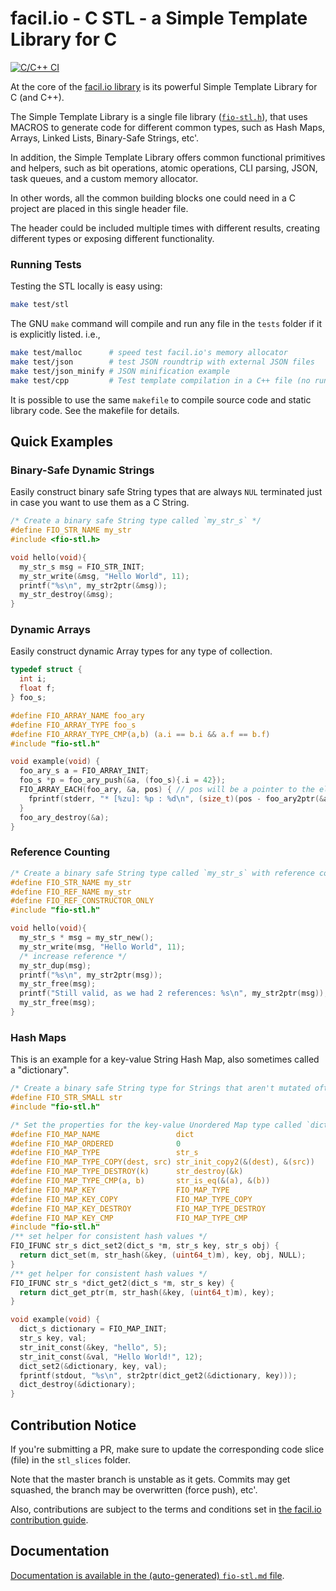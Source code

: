 # facil.io - C STL - a Simple Template Library for C

[![C/C++ CI](https://github.com/facil-io/cstl/workflows/C/C++%20CI/badge.svg)](https://github.com/facil-io/cstl/actions)

At the core of the [facil.io library](https://facil.io) is its powerful Simple Template Library for C (and C++).

The Simple Template Library is a single file library ([`fio-stl.h`](./fio-stl.h)), that uses MACROS to generate code for different common types, such as Hash Maps, Arrays, Linked Lists, Binary-Safe Strings, etc'.

In addition, the Simple Template Library offers common functional primitives and helpers, such as bit operations, atomic operations, CLI parsing, JSON, task queues, and a custom memory allocator.

In other words, all the common building blocks one could need in a C project are placed in this single header file.

The header could be included multiple times with different results, creating different types or exposing different functionality.

### Running Tests

Testing the STL locally is easy using:

```bash
make test/stl
```

The GNU `make` command will compile and run any file in the `tests` folder if it is explicitly listed. i.e.,

```bash
make test/malloc      # speed test facil.io's memory allocator
make test/json        # test JSON roundtrip with external JSON files
make test/json_minify # JSON minification example
make test/cpp         # Test template compilation in a C++ file (no run)... may fail on some compilers
```

It is possible to use the same `makefile` to compile source code and static library code. See the makefile for details.

## Quick Examples

### Binary-Safe Dynamic Strings

Easily construct binary safe String types that are always `NUL` terminated just in case you want to use them as a C String.

```c
/* Create a binary safe String type called `my_str_s` */
#define FIO_STR_NAME my_str
#include <fio-stl.h>

void hello(void){
  my_str_s msg = FIO_STR_INIT;
  my_str_write(&msg, "Hello World", 11);
  printf("%s\n", my_str2ptr(&msg));
  my_str_destroy(&msg);
}
```

### Dynamic Arrays

Easily construct dynamic Array types for any type of collection.

```c
typedef struct {
  int i;
  float f;
} foo_s;

#define FIO_ARRAY_NAME foo_ary
#define FIO_ARRAY_TYPE foo_s
#define FIO_ARRAY_TYPE_CMP(a,b) (a.i == b.i && a.f == b.f)
#include "fio-stl.h"

void example(void) {
  foo_ary_s a = FIO_ARRAY_INIT;
  foo_s *p = foo_ary_push(&a, (foo_s){.i = 42});
  FIO_ARRAY_EACH(foo_ary, &a, pos) { // pos will be a pointer to the element
    fprintf(stderr, "* [%zu]: %p : %d\n", (size_t)(pos - foo_ary2ptr(&a)), pos->i);
  }
  foo_ary_destroy(&a);
}
```

### Reference Counting

```c
/* Create a binary safe String type called `my_str_s` with reference counting */
#define FIO_STR_NAME my_str
#define FIO_REF_NAME my_str
#define FIO_REF_CONSTRUCTOR_ONLY
#include "fio-stl.h"

void hello(void){
  my_str_s * msg = my_str_new();
  my_str_write(msg, "Hello World", 11);
  /* increase reference */
  my_str_dup(msg);
  printf("%s\n", my_str2ptr(msg));
  my_str_free(msg);
  printf("Still valid, as we had 2 references: %s\n", my_str2ptr(msg));
  my_str_free(msg);
}
```

### Hash Maps

This is an example for a key-value String Hash Map, also sometimes called a "dictionary".

```c
/* Create a binary safe String type for Strings that aren't mutated often */
#define FIO_STR_SMALL str
#include "fio-stl.h"

/* Set the properties for the key-value Unordered Map type called `dict_s` */
#define FIO_MAP_NAME                 dict
#define FIO_MAP_ORDERED              0
#define FIO_MAP_TYPE                 str_s
#define FIO_MAP_TYPE_COPY(dest, src) str_init_copy2(&(dest), &(src))
#define FIO_MAP_TYPE_DESTROY(k)      str_destroy(&k)
#define FIO_MAP_TYPE_CMP(a, b)       str_is_eq(&(a), &(b))
#define FIO_MAP_KEY                  FIO_MAP_TYPE
#define FIO_MAP_KEY_COPY             FIO_MAP_TYPE_COPY
#define FIO_MAP_KEY_DESTROY          FIO_MAP_TYPE_DESTROY
#define FIO_MAP_KEY_CMP              FIO_MAP_TYPE_CMP
#include "fio-stl.h"
/** set helper for consistent hash values */
FIO_IFUNC str_s dict_set2(dict_s *m, str_s key, str_s obj) {
  return dict_set(m, str_hash(&key, (uint64_t)m), key, obj, NULL);
}
/** get helper for consistent hash values */
FIO_IFUNC str_s *dict_get2(dict_s *m, str_s key) {
  return dict_get_ptr(m, str_hash(&key, (uint64_t)m), key);
}

void example(void) {
  dict_s dictionary = FIO_MAP_INIT;
  str_s key, val;
  str_init_const(&key, "hello", 5);
  str_init_const(&val, "Hello World!", 12);
  dict_set2(&dictionary, key, val);
  fprintf(stdout, "%s\n", str2ptr(dict_get2(&dictionary, key)));
  dict_destroy(&dictionary);
}
```


## Contribution Notice

If you're submitting a PR, make sure to update the corresponding code slice (file) in the `stl_slices` folder.

Note that the master branch is unstable as it gets. Commits may get squashed, the branch may be overwritten (force push), etc'.

Also, contributions are subject to the terms and conditions set in [the facil.io contribution guide](https://github.com/boazsegev/facil.io/CONTRIBUTING.md). 

## Documentation

[Documentation is available in the (auto-generated) `fio-stl.md` file](fio-stl.md).
